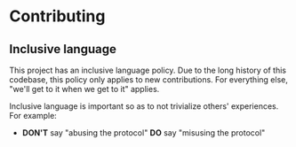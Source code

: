 Contributing
============

Inclusive language
------------------

This project has an inclusive language policy. Due to the long history of this
codebase, this policy only applies to new contributions. For everything else,
"we'll get to it when we get to it" applies.

Inclusive language is important so as to not trivialize others' experiences.
For example:

- **DON'T** say "abusing the protocol"
    **DO** say "misusing the protocol"
